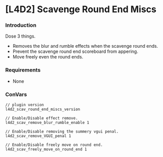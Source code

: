 # [L4D2] Scavenge Round End Miscs

### Introduction

Dose 3 things.

 - Removes the blur and rumble effects when the scavenge round ends.
 - Prevent the scavenge round end scoreboard from appering.
 - Move freely even the round ends. 

### Requirements
 - None

### ConVars
```
// plugin version
l4d2_scav_round_end_miscs_version

// Enable/Disable effect remove.
l4d2_scav_remove_blur_rumble_enable 1

// Enable/Disable removing the summery vgui penal.
l4d2_scav_remove_VGUI_penal 1

// Enable/Disable freely move on round end.
l4d2_scav_freely_move_on_round_end 1
```